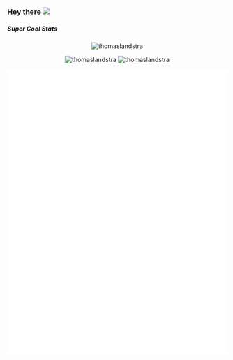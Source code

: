 ### Hey there <img src="https://media.giphy.com/media/hvRJCLFzcasrR4ia7z/giphy.gif" width="25px"/>

##### Super Cool Stats

  
<p align="center"><img src="https://github-profile-trophy-ten.vercel.app/?username=thomaslandstra&theme=onedark" alt="thomaslandstra" /></p>
  <p align="center"> <img src="https://github-readme-stats-nine-bay.vercel.app/api?username=ThomasLandstra&show_icons=true&theme=great-gatsby" alt="thomaslandstra"/> <img src="https://github-readme-streak-stats.herokuapp.com/?user=thomaslandstra&theme=great-gatsby" alt="thomaslandstra"/></p>
  <p align="center"> <img src="https://github.com/thomaslandstra/thomaslandstra/blob/main/github-metrics.svg" alt="metrics"/>

                                                                                                                           
